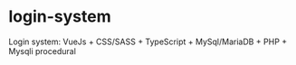 # login-system
Login system: VueJs + CSS/SASS + TypeScript + MySql/MariaDB + PHP + Mysqli procedural
